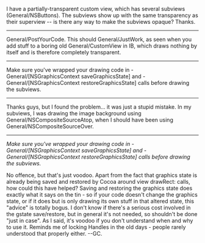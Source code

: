 I have a partially-transparent custom view, which has several subviews (General/NSButtons). The subviews show up with the same transparency as their superview -- is there any way to make the subviews opaque? Thanks.

----
General/PostYourCode. This should General/JustWork, as seen when you add stuff to a boring old General/CustomView in IB, which draws nothing by itself and is therefore completely transparent.

----
Make sure you've wrapped your drawing code in     - General/[NSGraphicsContext saveGraphicsState] and     - General/[NSGraphicsContext restoreGraphicsState] calls before drawing the subviews.

----
Thanks guys, but I found the problem... it was just a stupid mistake. In my subviews, I was drawing the image background using General/NSCompositeSourceAtop, when I should have been using General/NSCompositeSourceOver.

----

*Make sure you've wrapped your drawing code in     - General/[NSGraphicsContext saveGraphicsState] and     - General/[NSGraphicsContext restoreGraphicsState] calls before drawing the subviews.*

No offence, but that's just voodoo. Apart from the fact that graphics state is already being saved and restored by Cocoa around view drawRect: calls, how could this have helped? Saving and restoring the graphics state does exactly what it says on the tin - so if your code doesn't change the graphics state, or if it does but is only drawing its own stuff in that altered state, this "advice" is totally bogus. I don't know if there's a serious cost involved in the gstate save/restore, but in general it's not needed, so shouldn't be done "just in case". As I said, it's voodoo if you don't understand when and why to use it. Reminds me of locking Handles in the old days - people rarely understood that properly either. --GC.